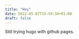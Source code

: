 ```yaml
---
title: "Hey"
date: 2022-05-07T15:59:34+01:00
draft: false
---
```


Still trying hugo with github pages.